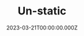---
title: "Un-static"
website: "https://un-static.com/"
description: "Ideal for static sites where you would have to leave your e-mail address online to allow people to contact you."
date: 2023-03-21T00:00:00.000Z
draft: false
tool: ["Form"]
---